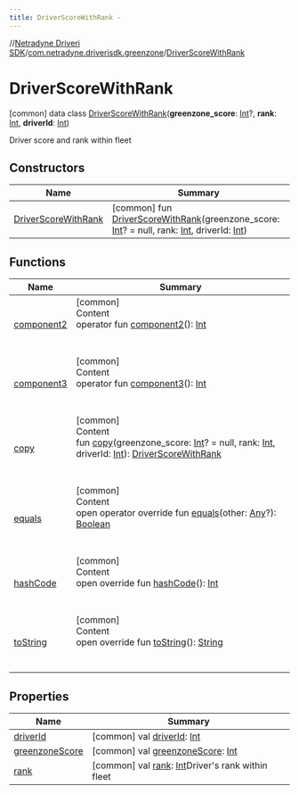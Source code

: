 ```yaml
---
title: DriverScoreWithRank -
---
```

//[Netradyne Driveri SDK](../../index.md)/[com.netradyne.driverisdk.greenzone](../index.md)/[DriverScoreWithRank](index.md)



# DriverScoreWithRank  
 [common] data class [DriverScoreWithRank](index.md)(**greenzone_score**: [Int](https://kotlinlang.org/api/latest/jvm/stdlib/kotlin/-int/index.html)?, **rank**: [Int](https://kotlinlang.org/api/latest/jvm/stdlib/kotlin/-int/index.html), **driverId**: [Int](https://kotlinlang.org/api/latest/jvm/stdlib/kotlin/-int/index.html))

Driver score and rank within fleet

   


## Constructors  
  
|  Name|  Summary| 
|---|---|
| <a name="com.netradyne.driverisdk.greenzone/DriverScoreWithRank/DriverScoreWithRank/#kotlin.Int?#kotlin.Int#kotlin.Int/PointingToDeclaration/"></a>[DriverScoreWithRank](-driver-score-with-rank.md)| <a name="com.netradyne.driverisdk.greenzone/DriverScoreWithRank/DriverScoreWithRank/#kotlin.Int?#kotlin.Int#kotlin.Int/PointingToDeclaration/"></a> [common] fun [DriverScoreWithRank](-driver-score-with-rank.md)(greenzone_score: [Int](https://kotlinlang.org/api/latest/jvm/stdlib/kotlin/-int/index.html)? = null, rank: [Int](https://kotlinlang.org/api/latest/jvm/stdlib/kotlin/-int/index.html), driverId: [Int](https://kotlinlang.org/api/latest/jvm/stdlib/kotlin/-int/index.html))   <br>


## Functions  
  
|  Name|  Summary| 
|---|---|
| <a name="com.netradyne.driverisdk.greenzone/DriverScoreWithRank/component2/#/PointingToDeclaration/"></a>[component2](component2.md)| <a name="com.netradyne.driverisdk.greenzone/DriverScoreWithRank/component2/#/PointingToDeclaration/"></a>[common]  <br>Content  <br>operator fun [component2](component2.md)(): [Int](https://kotlinlang.org/api/latest/jvm/stdlib/kotlin/-int/index.html)  <br><br><br>
| <a name="com.netradyne.driverisdk.greenzone/DriverScoreWithRank/component3/#/PointingToDeclaration/"></a>[component3](component3.md)| <a name="com.netradyne.driverisdk.greenzone/DriverScoreWithRank/component3/#/PointingToDeclaration/"></a>[common]  <br>Content  <br>operator fun [component3](component3.md)(): [Int](https://kotlinlang.org/api/latest/jvm/stdlib/kotlin/-int/index.html)  <br><br><br>
| <a name="com.netradyne.driverisdk.greenzone/DriverScoreWithRank/copy/#kotlin.Int?#kotlin.Int#kotlin.Int/PointingToDeclaration/"></a>[copy](copy.md)| <a name="com.netradyne.driverisdk.greenzone/DriverScoreWithRank/copy/#kotlin.Int?#kotlin.Int#kotlin.Int/PointingToDeclaration/"></a>[common]  <br>Content  <br>fun [copy](copy.md)(greenzone_score: [Int](https://kotlinlang.org/api/latest/jvm/stdlib/kotlin/-int/index.html)? = null, rank: [Int](https://kotlinlang.org/api/latest/jvm/stdlib/kotlin/-int/index.html), driverId: [Int](https://kotlinlang.org/api/latest/jvm/stdlib/kotlin/-int/index.html)): [DriverScoreWithRank](index.md)  <br><br><br>
| <a name="kotlin/Any/equals/#kotlin.Any?/PointingToDeclaration/"></a>[equals](../../com.netradyne.driverisdk.video/-n-d-video-a-p-i/index.md#%5Bkotlin%2FAny%2Fequals%2F%23kotlin.Any%3F%2FPointingToDeclaration%2F%5D%2FFunctions%2F-1360578461)| <a name="kotlin/Any/equals/#kotlin.Any?/PointingToDeclaration/"></a>[common]  <br>Content  <br>open operator override fun [equals](../../com.netradyne.driverisdk.video/-n-d-video-a-p-i/index.md#%5Bkotlin%2FAny%2Fequals%2F%23kotlin.Any%3F%2FPointingToDeclaration%2F%5D%2FFunctions%2F-1360578461)(other: [Any](https://kotlinlang.org/api/latest/jvm/stdlib/kotlin/-any/index.html)?): [Boolean](https://kotlinlang.org/api/latest/jvm/stdlib/kotlin/-boolean/index.html)  <br><br><br>
| <a name="kotlin/Any/hashCode/#/PointingToDeclaration/"></a>[hashCode](../../com.netradyne.driverisdk.video/-n-d-video-a-p-i/index.md#%5Bkotlin%2FAny%2FhashCode%2F%23%2FPointingToDeclaration%2F%5D%2FFunctions%2F-1360578461)| <a name="kotlin/Any/hashCode/#/PointingToDeclaration/"></a>[common]  <br>Content  <br>open override fun [hashCode](../../com.netradyne.driverisdk.video/-n-d-video-a-p-i/index.md#%5Bkotlin%2FAny%2FhashCode%2F%23%2FPointingToDeclaration%2F%5D%2FFunctions%2F-1360578461)(): [Int](https://kotlinlang.org/api/latest/jvm/stdlib/kotlin/-int/index.html)  <br><br><br>
| <a name="kotlin/Any/toString/#/PointingToDeclaration/"></a>[toString](../../com.netradyne.driverisdk.video/-n-d-video-a-p-i/index.md#%5Bkotlin%2FAny%2FtoString%2F%23%2FPointingToDeclaration%2F%5D%2FFunctions%2F-1360578461)| <a name="kotlin/Any/toString/#/PointingToDeclaration/"></a>[common]  <br>Content  <br>open override fun [toString](../../com.netradyne.driverisdk.video/-n-d-video-a-p-i/index.md#%5Bkotlin%2FAny%2FtoString%2F%23%2FPointingToDeclaration%2F%5D%2FFunctions%2F-1360578461)(): [String](https://kotlinlang.org/api/latest/jvm/stdlib/kotlin/-string/index.html)  <br><br><br>


## Properties  
  
|  Name|  Summary| 
|---|---|
| <a name="com.netradyne.driverisdk.greenzone/DriverScoreWithRank/driverId/#/PointingToDeclaration/"></a>[driverId](driver-id.md)| <a name="com.netradyne.driverisdk.greenzone/DriverScoreWithRank/driverId/#/PointingToDeclaration/"></a> [common] val [driverId](driver-id.md): [Int](https://kotlinlang.org/api/latest/jvm/stdlib/kotlin/-int/index.html)   <br>
| <a name="com.netradyne.driverisdk.greenzone/DriverScoreWithRank/greenzoneScore/#/PointingToDeclaration/"></a>[greenzoneScore](greenzone-score.md)| <a name="com.netradyne.driverisdk.greenzone/DriverScoreWithRank/greenzoneScore/#/PointingToDeclaration/"></a> [common] val [greenzoneScore](greenzone-score.md): [Int](https://kotlinlang.org/api/latest/jvm/stdlib/kotlin/-int/index.html)   <br>
| <a name="com.netradyne.driverisdk.greenzone/DriverScoreWithRank/rank/#/PointingToDeclaration/"></a>[rank](rank.md)| <a name="com.netradyne.driverisdk.greenzone/DriverScoreWithRank/rank/#/PointingToDeclaration/"></a> [common] val [rank](rank.md): [Int](https://kotlinlang.org/api/latest/jvm/stdlib/kotlin/-int/index.html)Driver's rank within fleet   <br>

